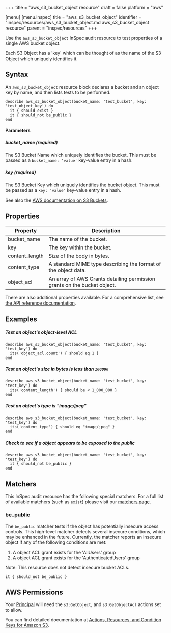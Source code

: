 +++
title = "aws_s3_bucket_object resource"
draft = false
platform = "aws"

[menu]
  [menu.inspec]
    title = "aws_s3_bucket_object"
    identifier = "inspec/resources/aws_s3_bucket_object.md aws_s3_bucket_object resource"
    parent = "inspec/resources"
+++


Use the `aws_s3_bucket_object` InSpec audit resource to test properties of a single AWS bucket object.

Each S3 Object has a 'key' which can be thought of as the name of the S3 Object which uniquely identifies it.

## Syntax

An `aws_s3_bucket_object` resource block declares a bucket and an object key by name, and then lists tests to be performed.

    describe aws_s3_bucket_object(bucket_name: 'test_bucket', key: 'test_object_key') do
      it { should exist }
      it { should_not be_public }
    end

#### Parameters

##### bucket\_name _(required)_

The S3 Bucket Name which uniquely identifies the bucket. 
This must be passed as a `bucket_name: 'value'` key-value entry in a hash.

##### key _(required)_

The S3 Bucket Key which uniquely identifies the bucket object. 
This must be passed as a `key: 'value'` key-value entry in a hash.

See also the [AWS documentation on S3 Buckets](https://docs.aws.amazon.com/AmazonS3/latest/dev/UsingBucket.html).

## Properties

|Property       | Description|
| ---           | --- |
|bucket\_name   | The name of the bucket. |
|key            | The key within the bucket. |
|content\_length | Size of the body in bytes. |
|content\_type   | A standard MIME type describing the format of the object data. |
|object\_acl    | An array of AWS Grants detailing permission grants on the bucket object.  |

There are also additional properties available. For a comprehensive list, see [the API reference documentation](https://docs.aws.amazon.com/AmazonS3/latest/API/API_GetObject.html).

## Examples

##### Test an object's object-level ACL
    describe aws_s3_bucket_object(bucket_name: 'test_bucket', key: 'test_key') do
      its('object_acl.count') { should eq 1 }
    end
    
##### Test an object's size in bytes is less than `100000`
    describe aws_s3_bucket_object(bucket_name: 'test_bucket', key: 'test_key') do
      its('content_length') { should be < 1_000_000 }
    end

##### Test an object's type is "image/jpeg"
    describe aws_s3_bucket_object(bucket_name: 'test_bucket', key: 'test_key') do
      its('content_type') { should eq "image/jpeg" }
    end

##### Check to see if a object appears to be exposed to the public
    describe aws_s3_bucket_object(bucket_name: 'test_bucket', key: 'test_key') do
      it { should_not be_public }
    end


## Matchers

This InSpec audit resource has the following special matchers. For a full list of available matchers (such as `exist`) please visit our [matchers page](https://www.inspec.io/docs/reference/matchers/).

### be_public

The `be_public` matcher tests if the object has potentially insecure access controls. This high-level matcher detects several insecure conditions, which may be enhanced in the future. Currently, the matcher reports an insecure object if any of the following conditions are met:

  1. A object ACL grant exists for the 'AllUsers' group
  2. A object ACL grant exists for the 'AuthenticatedUsers' group

Note: This resource does not detect insecure bucket ACLs.

    it { should_not be_public }

## AWS Permissions

Your [Principal](https://docs.aws.amazon.com/IAM/latest/UserGuide/intro-structure.html#intro-structure-principal) will need the `s3:GetObject`, and `s3:GetObjectAcl` actions set to allow.

You can find detailed documentation at [Actions, Resources, and Condition Keys for Amazon S3](https://docs.aws.amazon.com/IAM/latest/UserGuide/list_amazons3.html).
